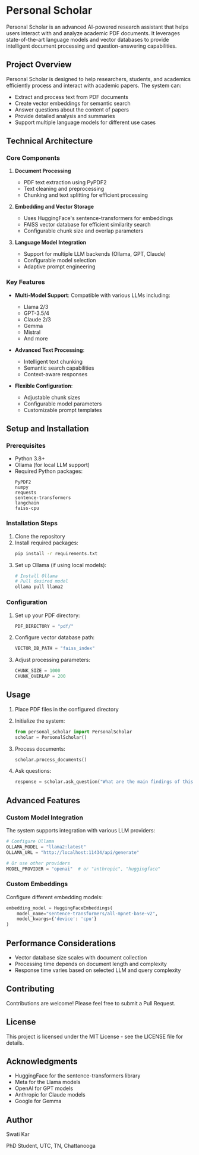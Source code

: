 # Personal Scholar

Personal Scholar is an advanced AI-powered research assistant that helps users interact with and analyze academic PDF documents. It leverages state-of-the-art language models and vector databases to provide intelligent document processing and question-answering capabilities.

## Project Overview

Personal Scholar is designed to help researchers, students, and academics efficiently process and interact with academic papers. The system can:
- Extract and process text from PDF documents
- Create vector embeddings for semantic search
- Answer questions about the content of papers
- Provide detailed analysis and summaries
- Support multiple language models for different use cases

## Technical Architecture

### Core Components

1. **Document Processing**
   - PDF text extraction using PyPDF2
   - Text cleaning and preprocessing
   - Chunking and text splitting for efficient processing

2. **Embedding and Vector Storage**
   - Uses HuggingFace's sentence-transformers for embeddings
   - FAISS vector database for efficient similarity search
   - Configurable chunk size and overlap parameters

3. **Language Model Integration**
   - Support for multiple LLM backends (Ollama, GPT, Claude)
   - Configurable model selection
   - Adaptive prompt engineering

### Key Features

- **Multi-Model Support**: Compatible with various LLMs including:
  - Llama 2/3
  - GPT-3.5/4
  - Claude 2/3
  - Gemma
  - Mistral
  - And more

- **Advanced Text Processing**:
  - Intelligent text chunking
  - Semantic search capabilities
  - Context-aware responses

- **Flexible Configuration**:
  - Adjustable chunk sizes
  - Configurable model parameters
  - Customizable prompt templates

## Setup and Installation

### Prerequisites

- Python 3.8+
- Ollama (for local LLM support)
- Required Python packages:
  ```
  PyPDF2
  numpy
  requests
  sentence-transformers
  langchain
  faiss-cpu
  ```

### Installation Steps

1. Clone the repository
2. Install required packages:
   ```bash
   pip install -r requirements.txt
   ```
3. Set up Ollama (if using local models):
   ```bash
   # Install Ollama
   # Pull desired model
   ollama pull llama2
   ```

### Configuration

1. Set up your PDF directory:
   ```python
   PDF_DIRECTORY = "pdf/"
   ```

2. Configure vector database path:
   ```python
   VECTOR_DB_PATH = "faiss_index"
   ```

3. Adjust processing parameters:
   ```python
   CHUNK_SIZE = 1000
   CHUNK_OVERLAP = 200
   ```

## Usage

1. Place PDF files in the configured directory
2. Initialize the system:
   ```python
   from personal_scholar import PersonalScholar
   scholar = PersonalScholar()
   ```

3. Process documents:
   ```python
   scholar.process_documents()
   ```

4. Ask questions:
   ```python
   response = scholar.ask_question("What are the main findings of this paper?")
   ```

## Advanced Features

### Custom Model Integration

The system supports integration with various LLM providers:

```python
# Configure Ollama
OLLAMA_MODEL = "llama2:latest"
OLLAMA_URL = "http://localhost:11434/api/generate"

# Or use other providers
MODEL_PROVIDER = "openai"  # or "anthropic", "huggingface"
```

### Custom Embeddings

Configure different embedding models:

```python
embedding_model = HuggingFaceEmbeddings(
    model_name="sentence-transformers/all-mpnet-base-v2",
    model_kwargs={'device': 'cpu'}
)
```

## Performance Considerations

- Vector database size scales with document collection
- Processing time depends on document length and complexity
- Response time varies based on selected LLM and query complexity

## Contributing

Contributions are welcome! Please feel free to submit a Pull Request.

## License

This project is licensed under the MIT License - see the LICENSE file for details.

## Acknowledgments

- HuggingFace for the sentence-transformers library
- Meta for the Llama models
- OpenAI for GPT models
- Anthropic for Claude models
- Google for Gemma

## Author
Swati Kar

PhD Student, UTC, TN, Chattanooga

